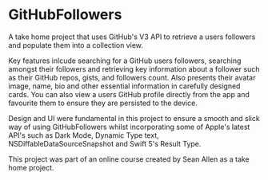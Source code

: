 # GitHubFollowers
A take home project that uses GitHub's V3 API to retrieve a users followers and populate them into a collection view.

Key features inlcude searching for a GitHub users followers, searching amongst their followers and retrieving key information about a follower such as their GitHub repos, gists, and followers count. Also presents their avatar image, name, bio and other essential information in carefully designed cards. You can also view a users GitHub profile directly from the app and favourite them to ensure they are persisted to the device.

Design and UI were fundamental in this project to ensure a smooth and slick way of using GitHubFollowers whilst incorporating some of Apple's latest API's such as Dark Mode, Dynamic Type text, NSDiffableDataSourceSnapshot and Swift 5's Result Type.

This project was part of an online course created by Sean Allen as a take home project.
